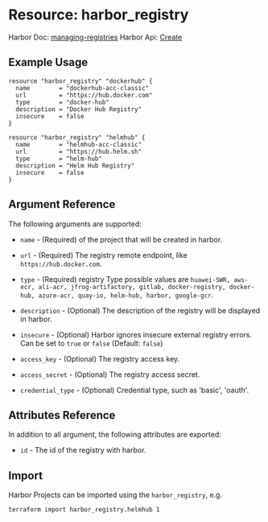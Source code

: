 # Resource: harbor_registry

Harbor Doc: [managing-registries](https://goharbor.io/docs/2.0.0/administration/configuring-replication/create-replication-endpoints/#managing-registries)
Harbor Api: [Create](https://demo.goharbor.io/#/Products/post_registries)

## Example Usage

```hcl
resource "harbor_registry" "dockerhub" {
  name        = "dockerhub-acc-classic"
  url         = "https://hub.docker.com"
  type        = "docker-hub"
  description = "Docker Hub Registry"
  insecure    = false
}

resource "harbor_registry" "helmhub" {
  name        = "helmhub-acc-classic"
  url         = "https://hub.helm.sh"
  type        = "helm-hub"
  description = "Helm Hub Registry"
  insecure    = false
}
```

## Argument Reference

The following arguments are supported:

* `name` - (Required) of the project that will be created in harbor.

* `url` - (Required) The registry remote endpoint, like `https://hub.docker.com`.

* `type` - (Required) registry Type possible values are `huawei-SWR, aws-ecr, ali-acr, jfrog-artifactory, gitlab, docker-registry, docker-hub, azure-acr, quay-io, helm-hub, harbor, google-gcr`.

* `description` - (Optional) The description of the registry will be displayed in harbor.

* `insecure` - (Optional) Harbor ignores insecure external registry errors. Can be set to `true` or `false` (Default: `false`)

* `access_key` - (Optional) The registry access key.

* `access_secret` - (Optional) The registry access secret.

* `credential_type` - (Optional) Credential type, such as 'basic', 'oauth'.

## Attributes Reference

In addition to all argument, the following attributes are exported:

* `id` - The id of the registry with harbor.

## Import

Harbor Projects can be imported using the `harbor_registry`, e.g.

```sh
terraform import harbor_registry.helmhub 1
```
